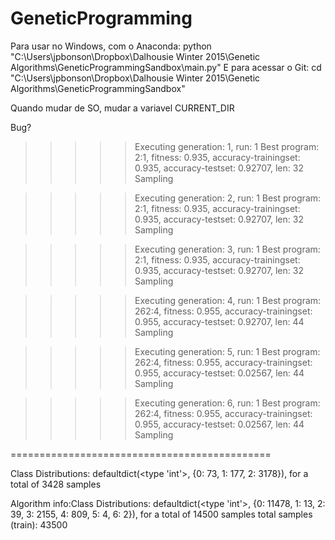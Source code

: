 # GeneticProgramming

Para usar no Windows, com o Anaconda:
python "C:\Users\jpbonson\Dropbox\Dalhousie Winter 2015\Genetic Algorithms\GeneticProgrammingSandbox\main.py"
E para acessar o Git:
cd "C:\Users\jpbonson\Dropbox\Dalhousie Winter 2015\Genetic Algorithms\GeneticProgrammingSandbox"

Quando mudar de SO, mudar a variavel CURRENT_DIR

Bug?

>>>>> Executing generation: 1, run: 1
Best program: 2:1, fitness: 0.935, accuracy-trainingset: 0.935, accuracy-testset: 0.92707, len: 32
Sampling

>>>>> Executing generation: 2, run: 1
Best program: 2:1, fitness: 0.935, accuracy-trainingset: 0.935, accuracy-testset: 0.92707, len: 32
Sampling

>>>>> Executing generation: 3, run: 1
Best program: 2:1, fitness: 0.935, accuracy-trainingset: 0.935, accuracy-testset: 0.92707, len: 32
Sampling

>>>>> Executing generation: 4, run: 1
Best program: 262:4, fitness: 0.955, accuracy-trainingset: 0.955, accuracy-testset: 0.92707, len: 44
Sampling

>>>>> Executing generation: 5, run: 1
Best program: 262:4, fitness: 0.955, accuracy-trainingset: 0.955, accuracy-testset: 0.02567, len: 44
Sampling

>>>>> Executing generation: 6, run: 1
Best program: 262:4, fitness: 0.955, accuracy-trainingset: 0.955, accuracy-testset: 0.02567, len: 44
Sampling

=============================================

Class Distributions: defaultdict(<type 'int'>, {0: 73, 1: 177, 2: 3178}), for a total of 3428 samples

Algorithm info:Class Distributions: defaultdict(<type 'int'>, {0: 11478, 1: 13, 2: 39, 3: 2155, 4: 809, 5: 4, 6: 2}), for a total of
 14500 samples total samples (train): 43500